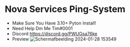 # Nova Services Ping-System

- Make Sure You Have 3.10+ Pyton Install!
- Need Help Dm Me Tim#0001
- Discord https://discord.gg/PWUGsa76ke
- Preview ![Schermafbeelding 2024-01-28 153549](https://github.com/fanxx04/Ping-System/assets/157920223/b7c2d736-6262-49c8-85fe-8b98b5cc5dc3)
